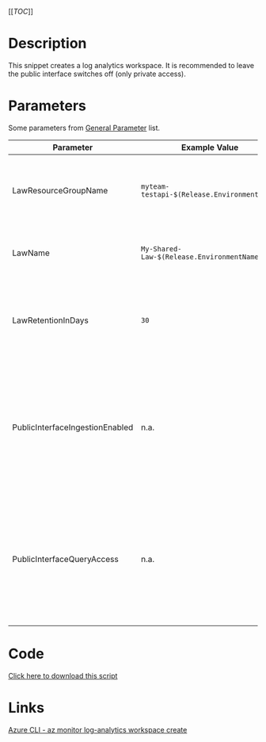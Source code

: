 [[_TOC_]]

# Description
This snippet creates a log analytics workspace. It is recommended to leave the public interface switches off (only private access).

# Parameters
Some parameters from [General Parameter](/Azure/Azure-CLI-Snippets) list.

| Parameter | Example Value | Description |
|--|--|--|
| LawResourceGroupName | `myteam-testapi-$(Release.EnvironmentName)` | The name of the resourcegroup you want your log analytics workspace to be created in |
| LawName | `My-Shared-Law-$(Release.EnvironmentName)` | The name you want to use for your log analytics-workspace.  |
| LawRetentionInDays | `30` | OPTIONAL: The retention in days for the log analytics workspace. NOTE: The default value is 30 days.  |
| PublicInterfaceIngestionEnabled | n.a. | If you pass this switch (without value), public access for ingestion data will be enabled for this log analytics workspace (you still need to be authenticated). |
| PublicInterfaceQueryAccess | n.a. | If you pass this switch (without value), public access for querying data will be enabled for this log analytics workspace (you still need to be authenticated). |

# Code
[Click here to download this script](../../../../src/Log-Analytics-Workspace/Create-Log-Analytics-Workspace.ps1)

# Links

[Azure CLI - az monitor log-analytics workspace create](https://docs.microsoft.com/en-us/cli/azure/monitor/log-analytics/workspace?view=azure-cli-latest#az_monitor_log_analytics_workspace_create)